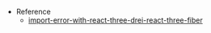 - Reference
  - [import-error-with-react-three-drei-react-three-fiber](https://stackoverflow.com/a/70024793/15972569)
